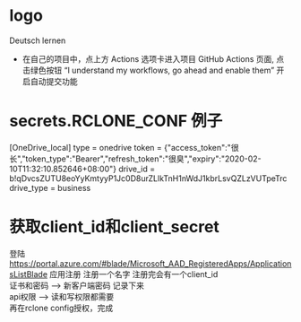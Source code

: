 # logo
Deutsch lernen

- 在自己的项目中，点上方 Actions 选项卡进入项目 GitHub Actions 页面, 点击绿色按钮 “I understand my workflows, go ahead and enable them” 开启自动提交功能


# secrets.RCLONE_CONF 例子
[OneDrive_local]
type = onedrive
token = {"access_token":"很长","token_type":"Bearer","refresh_token":"很臭","expiry":"2020-02-10T11:32:10.852646+08:00"}
drive_id = b!qDvcsZUTU8eoYyKmtyyP1Jc0D8urZLlkTnH1nWdJ1kbrLsvQZLzVUTpeTrc
drive_type = business

# 获取client_id和client_secret
登陆 https://portal.azure.com/#blade/Microsoft_AAD_RegisteredApps/ApplicationsListBlade
应用注册 注册一个名字 注册完会有一个client_id  
证书和密码 --> 新客户端密码 记录下来  
api权限 --> 读和写权限都需要  
再在rclone config授权，完成
